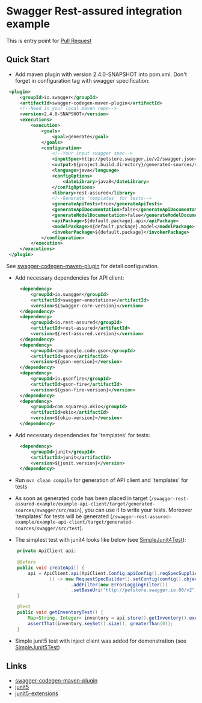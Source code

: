 # Swagger Rest-assured integration example #

This is entry point for 
[Pull Request](https://github.com/swagger-api/swagger-codegen/pull/7492)

## Quick Start
* Add maven plugin with version 2.4.0-SNAPSHOT into pom.xml. Don't forget <inputSpec> in configuration tag with swagger specification:
```xml
 <plugin>
     <groupId>io.swagger</groupId>
     <artifactId>swagger-codegen-maven-plugin</artifactId>
     <!--Need in your local maven repo-->
     <version>2.4.0-SNAPSHOT</version>
     <executions>
         <execution>
             <goals>
                 <goal>generate</goal>
             </goals>
             <configuration>
                 <!--Your input swagger spec-->
                 <inputSpec>http://petstore.swagger.io/v2/swagger.json</inputSpec>
                 <output>${project.build.directory}/generated-sources/swagger</output>
                 <language>java</language>
                 <configOptions>
                     <dateLibrary>java8</dateLibrary>
                 </configOptions>
                 <library>rest-assured</library>
                 <!--Generate 'templates' for tests-->
                 <generateApiTests>true</generateApiTests>
                 <generateApiDocumentation>false</generateApiDocumentation>
                 <generateModelDocumentation>false</generateModelDocumentation>
                 <apiPackage>${default.package}.api</apiPackage>
                 <modelPackage>${default.package}.model</modelPackage>
                 <invokerPackage>${default.package}</invokerPackage>
             </configuration>
         </execution>
     </executions>
 </plugin>
```
See [swagger-codegen-maven-plugin](https://github.com/swagger-api/swagger-codegen/tree/master/modules/swagger-codegen-maven-plugin) for detail configuration.

* Add necessary dependencies for API client:
```xml
     <dependency>
         <groupId>io.swagger</groupId>
         <artifactId>swagger-annotations</artifactId>
         <version>${swagger-core-version}</version>
     </dependency>
     <dependency>
         <groupId>io.rest-assured</groupId>
         <artifactId>rest-assured</artifactId>
         <version>${rest-assured.version}</version>
     </dependency>
     <dependency>
         <groupId>com.google.code.gson</groupId>
         <artifactId>gson</artifactId>
         <version>${gson-version}</version>
     </dependency>
     <dependency>
         <groupId>io.gsonfire</groupId>
         <artifactId>gson-fire</artifactId>
         <version>${gson-fire-version}</version>
     </dependency>
     <dependency>
         <groupId>com.squareup.okio</groupId>
         <artifactId>okio</artifactId>
         <version>${okio-version}</version>
     </dependency>
```
* Add necessary dependencies for 'templates' for tests:
```xml
     <dependency>
         <groupId>junit</groupId>
         <artifactId>junit</artifactId>
         <version>${junit.version}</version>
     </dependency>
```

* Run ```mvn clean compile``` for generation of API client and 'templates' for tests

* As soon as generated code has been placed in target (```/swagger-rest-assured-example/example-api-client/target/generated-sources/swagger/src/main```), you can use it to write your tests. Moreover 'templates' for tests will be generated (```/swagger-rest-assured-example/example-api-client/target/generated-sources/swagger/src/test```).

* The simplest test with junit4 looks like below (see [SimpleJunit4Test](https://github.com/viclovsky/swagger-rest-assured-example/blob/master/example-api-tests/src/test/java/ru/vicdev/example/SimpleJunit4Test.java)):
```java
    private ApiClient api;
    
    @Before
    public void createApi() {
        api = ApiClient.api(ApiClient.Config.apiConfig().reqSpecSupplier(
                () -> new RequestSpecBuilder().setConfig(config().objectMapperConfig(objectMapperConfig().defaultObjectMapper(gson())))
                        .addFilter(new ErrorLoggingFilter())
                        .setBaseUri("http://petstore.swagger.io:80/v2")));
    }

    @Test
    public void getInventoryTest() {
        Map<String, Integer> inventory = api.store().getInventory().executeAs(validatedWith(shouldBeCode(SC_OK)));
        assertThat(inventory.keySet().size(), greaterThan(0));
    }
```
* Simple junit5 test with inject client was added for demonstration (see [SimpleJunit5Test](https://github.com/viclovsky/swagger-rest-assured-example/blob/master/example-api-tests/src/test/java/ru/vicdev/example/SimpleJunit5Test.java))

## Links
* [swagger-codegen-maven-plugin](https://github.com/swagger-api/swagger-codegen/tree/master/modules/swagger-codegen-maven-plugin)
* [junit5](https://junit.org/junit5/)
* [junit5-extensions](https://github.com/JeffreyFalgout/junit5-extensions/tree/master/guice-extension)

